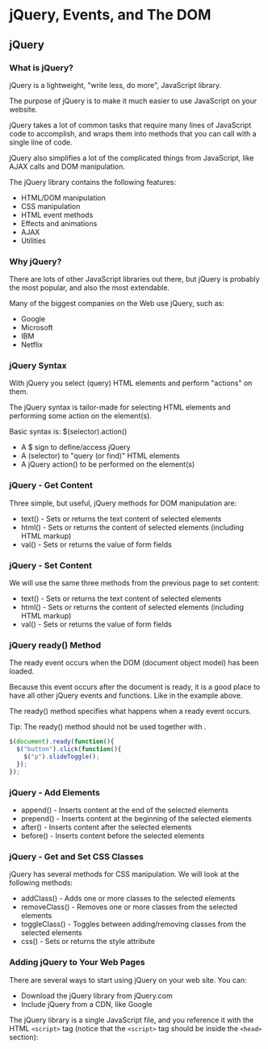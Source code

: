 # jQuery, Events, and The DOM

## jQuery

### What is jQuery?

jQuery is a lightweight, "write less, do more", JavaScript library.

The purpose of jQuery is to make it much easier to use JavaScript on your website.

jQuery takes a lot of common tasks that require many lines of JavaScript code to accomplish, and wraps them into methods that you can call with a single line of code.

jQuery also simplifies a lot of the complicated things from JavaScript, like AJAX calls and DOM manipulation.

The jQuery library contains the following features:

- HTML/DOM manipulation
- CSS manipulation
- HTML event methods
- Effects and animations
- AJAX
- Utilities

### Why jQuery?

There are lots of other JavaScript libraries out there, but jQuery is probably the most popular, and also the most extendable.

Many of the biggest companies on the Web use jQuery, such as:

- Google
- Microsoft
- IBM
- Netflix

### jQuery Syntax

With jQuery you select (query) HTML elements and perform "actions" on them.

The jQuery syntax is tailor-made for selecting HTML elements and performing some action on the element(s).

Basic syntax is: $(selector).action()

- A $ sign to define/access jQuery
- A (selector) to "query (or find)" HTML elements
- A jQuery action() to be performed on the element(s)

### jQuery - Get Content 

Three simple, but useful, jQuery methods for DOM manipulation are:

- text() - Sets or returns the text content of selected elements
- html() - Sets or returns the content of selected elements (including HTML markup)
- val() - Sets or returns the value of form fields

### jQuery - Set Content 

We will use the same three methods from the previous page to set content:

- text() - Sets or returns the text content of selected elements
- html() - Sets or returns the content of selected elements (including HTML markup)
- val() - Sets or returns the value of form fields

### jQuery ready() Method

The ready event occurs when the DOM (document object model) has been loaded.

Because this event occurs after the document is ready, it is a good place to have all other jQuery events and functions. Like in the example above.

The ready() method specifies what happens when a ready event occurs.

Tip: The ready() method should not be used together with <body onload="">.

```javascript
$(document).ready(function(){
  $("button").click(function(){
    $("p").slideToggle();
  });
});
```

### jQuery - Add Elements

- append() - Inserts content at the end of the selected elements
- prepend() - Inserts content at the beginning of the selected elements
- after() - Inserts content after the selected elements
- before() - Inserts content before the selected elements

### jQuery - Get and Set CSS Classes

jQuery has several methods for CSS manipulation. We will look at the following methods:

- addClass() - Adds one or more classes to the selected elements
- removeClass() - Removes one or more classes from the selected elements
- toggleClass() - Toggles between adding/removing classes from the selected elements
- css() - Sets or returns the style attribute

### Adding jQuery to Your Web Pages
There are several ways to start using jQuery on your web site. You can:

- Download the jQuery library from jQuery.com
- Include jQuery from a CDN, like Google

The jQuery library is a single JavaScript file, and you reference it with the HTML `<script>` tag (notice that the `<script>` tag should be inside the `<head>` section):


